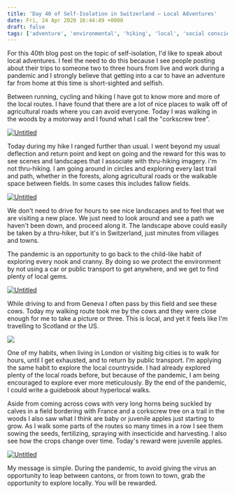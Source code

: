 ```yaml
---
title: 'Day 40 of Self-Isolation in Switzerland – Local Adventures'
date: Fri, 24 Apr 2020 16:44:49 +0000
draft: false
tags: ['adventure', 'environmental', 'hiking', 'local', 'social conscience', 'woods']
---
```


For this 40th blog post on the topic of self-isolation, I'd like to speak about local adventures. I feel the need to do this because I see people posting about their trips to someone two to three hours from live and work during a pandemic and I strongly believe that getting into a car to have an adventure far from home at this time is short-sighted and selfish.

Between running, cycling and hiking I have got to know more and more of the local routes. I have found that there are a lot of nice places to walk off of agricultural roads where you can avoid everyone. Today I was walking in the woods by a motorway and I found what I call the "corkscrew tree".

[![Untitled](https://live.staticflickr.com/65535/49814240367_2f11cd3551_c.jpg)](https://www.flickr.com/photos/mainvision/49814240367/in/datetaken/ "Untitled")  

Today during my hike I ranged further than usual. I went beyond my usual deflection and return point and kept on going and the reward for this was to see scenes and landscapes that I associate with thru-hiking imagery. i'm not thru-hiking. I am going around in circles and exploring every last trail and path, whether in the forests, along agricultural roads or the walkable space between fields. In some cases this includes fallow fields.

[![Untitled](https://live.staticflickr.com/65535/49813390463_11d62936ea_c.jpg)](https://www.flickr.com/photos/mainvision/49813390463/in/datetaken/ "Untitled")  

We don't need to drive for hours to see nice landscapes and to feel that we are visiting a new place. We just need to look around and see a path we haven't been down, and proceed along it. The landscape above could easily be taken by a thru-hiker, but it's in Switzerland, just minutes from villages and towns.

The pandemic is an opportunity to go back to the child-like habit of exploring every nook and cranny. By doing so we protect the environment by not using a car or public transport to get anywhere, and we get to find plenty of local gems.

[![Untitled](https://live.staticflickr.com/65535/49813392563_d398fc5caf_c.jpg)](https://www.flickr.com/photos/mainvision/49813392563/in/datetaken/ "Untitled")  

While driving to and from Geneva I often pass by this field and see these cows. Today my walking route took me by the cows and they were close enough for me to take a picture or three. This is local, and yet it feels like I'm travelling to Scotland or the US.

[![ ](https://live.staticflickr.com/65535/49814240467_9ffbe30d23_c.jpg)](https://www.flickr.com/photos/mainvision/49814240467/in/datetaken/ " ")  

One of my habits, when living in London or visiting big cities is to walk for hours, until I get exhausted, and to return by public transport. I'm applying the same habit to explore the local countryside. I had already explored plenty of the local roads before, but because of the pandemic, I am being encouraged to explore ever more meticulously. By the end of the pandemic, I could write a guidebook about hyperlocal walks.

Aside from coming across cows with very long horns being suckled by calves in a field bordering with France and a corkscrew tree on a trail in the woods I also saw what I think are baby or juvenile apples just starting to grow. As I walk some parts of the routes so many times in a row I see them sowing the seeds, fertilizing, spraying with insecticide and harvesting. I also see how the crops change over time. Today's reward were juvenile apples.

[![Untitled](https://live.staticflickr.com/65535/49813942261_7ccaf71297_c.jpg)](https://www.flickr.com/photos/mainvision/49813942261/in/datetaken/ "Untitled")  

My message is simple. During the pandemic, to avoid giving the virus an opportunity to leap between cantons, or from town to town, grab the opportunity to explore locally. You will be rewarded.